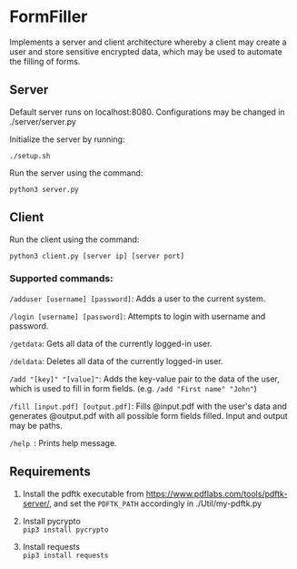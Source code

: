 # FormFiller
Implements a server and client architecture whereby a client may create a user and store sensitive encrypted data, which may be used to automate the filling of forms. 

## Server 
Default server runs on localhost:8080. Configurations may be changed in ./server/server.py

Initialize the server by running:

```./setup.sh```

Run the server using the command: 

```python3 server.py```


## Client 

Run the client using the command:

```python3 client.py [server ip] [server port]```

### Supported commands: 

`/adduser [username] [password]`:		Adds a user to the current system. <br />

`/login [username] [password]`:      	Attempts to login with username and password. <br />

`/getdata`:                           	Gets all data of the currently logged-in user.<br />

`/deldata`:                          	Deletes all data of the currently logged-in user.<br />

`/add "[key]" "[value]"`:     	        Adds the key-value pair to the data of the user, which is used to fill in form fields. (e.g. `/add "First name" "John"`)<br />

`/fill [input.pdf] [output.pdf]`:		Fills @input.pdf with the user's data and generates @output.pdf with all possible form fields filled. Input and output may be paths.<br />

`/help `:                             	Prints help message. <br />


## Requirements

1. Install the pdftk executable from https://www.pdflabs.com/tools/pdftk-server/, and set the `PDFTK_PATH` accordingly in ./Util/my-pdftk.py

2. Install pycrypto <br />
```pip3 install pycrypto ```

3. Install requests <br />
```pip3 install requests```
